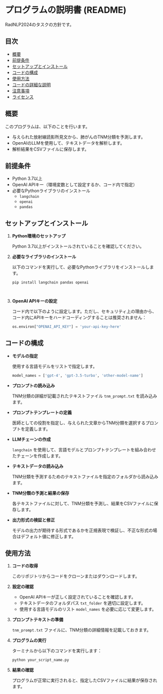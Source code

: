 
# プログラムの説明書 (README)

RadNLP2024のタスクの方針です。

## 目次

- [概要](#概要)
- [前提条件](#前提条件)
- [セットアップとインストール](#セットアップとインストール)
- [コードの構成](#コードの構成)
- [使用方法](#使用方法)
- [コードの詳細な説明](#コードの詳細な説明)
- [注意事項](#注意事項)
- [ライセンス](#ライセンス)

## 概要

このプログラムは、以下のことを行います。

- 与えられた放射線読影所見文から、肺がんのTNM分類を予測します。
- OpenAIのLLMを使用して、テキストデータを解析します。
- 解析結果をCSVファイルに保存します。

## 前提条件

- Python 3.7以上
- OpenAI APIキー（環境変数として設定するか、コード内で指定）
- 必要なPythonライブラリのインストール
  - `langchain`
  - `openai`
  - `pandas`

## セットアップとインストール

1. **Python環境のセットアップ**

   Python 3.7以上がインストールされていることを確認してください。

2. **必要なライブラリのインストール**

   以下のコマンドを実行して、必要なPythonライブラリをインストールします。

   ```bash
   pip install langchain pandas openai




3. **OpenAI APIキーの設定**


     コード内で以下のように設定します。ただし、セキュリティ上の理由から、コード内にAPIキーをハードコーディングすることは推奨されません：

     ```python
     os.environ["OPENAI_API_KEY"] = 'your-api-key-here'
     ```

## コードの構成

- **モデルの指定**

  使用する言語モデルをリストで指定します。

  ```python
  model_names = ['gpt-4', 'gpt-3.5-turbo', 'other-model-name']
  ```

- **プロンプトの読み込み**

  TNM分類の詳細が記載されたテキストファイル `tnm_prompt.txt` を読み込みます。

- **プロンプトテンプレートの定義**

  医師としての役割を指定し、与えられた文章からTNM分類を選択するプロンプトを定義します。

- **LLMチェーンの作成**

  `langchain` を使用して、言語モデルとプロンプトテンプレートを組み合わせたチェーンを作成します。

- **テキストデータの読み込み**

  TNM分類を予測するためのテキストファイルを指定のフォルダから読み込みます。

- **TNM分類の予測と結果の保存**

  各テキストファイルに対して、TNM分類を予測し、結果をCSVファイルに保存します。

- **出力形式の検証と修正**

  モデルの出力が期待する形式であるかを正規表現で検証し、不正な形式の場合はデフォルト値に修正します。

## 使用方法

1. **コードの取得**

   このリポジトリからコードをクローンまたはダウンロードします。

2. **設定の確認**

   - OpenAI APIキーが正しく設定されていることを確認します。
   - テキストデータのフォルダパス `txt_folder` を適切に設定します。
   - 使用する言語モデルのリスト `model_names` を必要に応じて変更します。

3. **プロンプトテキストの準備**

   `tnm_prompt.txt` ファイルに、TNM分類の詳細情報を記載しておきます。

4. **プログラムの実行**

   ターミナルから以下のコマンドを実行します：

   ```bash
   python your_script_name.py
   ```

5. **結果の確認**

   プログラムが正常に実行されると、指定したCSVファイルに結果が保存されます。
